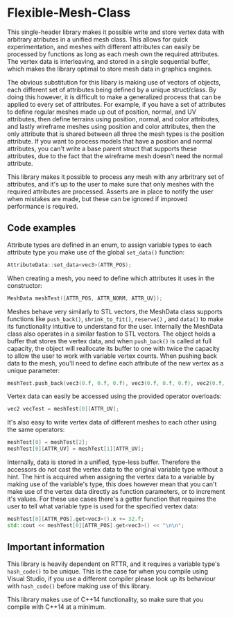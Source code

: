 # Flexible-Mesh-Class
This single-header library makes it possible write and store vertex data with arbitrary atributes in a unified mesh class. This allows for quick experimentation, and meshes with different attributes can easily be processed by functions as long as each mesh own the required attributes. The vertex data is interleaving, and stored in a single sequential buffer, which makes the library optimal to store mesh data in graphics engines.

The obvious substitution for this libary is making use of vectors of objects, each different set of attributes being defined by a unique struct/class. By doing this however, it is difficult to make a generalized process that can be applied to every set of attributes. For example, if you have a set of attributes to define regular meshes made up out of position, normal, and UV attributes, then define terrains using position, normal, and color attributes, and lastly wireframe meshes using position and color attributes, then the only attribute that is shared between all three the mesh types is the position attribute. If you want to process models that have a position and normal attributes, you can't write a base parent struct that supports these attributes, due to the fact that the wireframe mesh doesn't need the normal attribute.

This library makes it possible to process any mesh with any arbritrary set of attributes, and it's up to the user to make sure that only meshes with the required attributes are processed. Asserts are in place to notify the user when mistakes are made, but these can be ignored if improved performance is required.

## Code examples
Attribute types are defined in an enum, to assign variable types to each attribute type you make use of the global `set_data()` function:
```cxx
AttributeData::set_data<vec3>(ATTR_POS);
```

When creating a mesh, you need to define which attributes it uses in the constructor:
```cxx
MeshData meshTest({ATTR_POS, ATTR_NORM, ATTR_UV});
```

Meshes behave very similarly to STL vectors, the MeshData class supports functions like `push_back()`, `shrink_to_fit()`, `reserve()` , and `data()` to make its functionality intuitive to understand for the user. Internally the MeshData class also operates in a similar fastion to STL vectors. The object holds a buffer that stores the vertex data, and when `push_back()` is called at full capacity, the object will reallocate its buffer to one with twice the capacity to allow the user to work with variable vertex counts. When pushing back data to the mesh, you'll need to define each attribute of the new vertex as a unique parameter:
```cxx
meshTest.push_back(vec3(0.f, 0.f, 0.f), vec3(0.f, 0.f, 0.f), vec2(0.f, 0.f));
```

Vertex data can easily be accessed using the provided operator overloads:
```cxx
vec2 vecTest = meshTest[0][ATTR_UV];
```

It's also easy to write vertex data of different meshes to each other using the same operators:
```cxx
meshTest[0] = meshTest[2];
meshTest[0][ATTR_UV] = meshTest[1][ATTR_UV];
```

Internally, data is stored in a unified, type-less buffer. Therefore the accessors do not cast the vertex data to the original variable type without a hint. The hint is acquired when assigning the vertex data to a variable by making use of the variable's type, this does however mean that you can't make use of the vertex data directly as function parameters, or to increment it's values. For these use cases there's a getter function that requires the user to tell what variable type is used for the specified vertex data:
```cxx
meshTest[0][ATTR_POS].get<vec3>().x += 32.f;
std::cout << meshTest[0][ATTR_POS].get<vec3>() << "\n\n";
```

## Important information
This library is heavily dependent on RTTR, and it requires a variable type's `hash_code()` to be unique. This is the case for when you compile using Visual Studio, if you use a different compiler please look up its behaviour with `hash_code()` before making use of this library.

This library makes use of C++14 functionality, so make sure that you compile with C++14 at a minimum.
